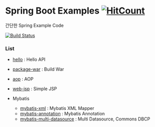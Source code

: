 Spring Boot Examples [![HitCount](http://hits.dwyl.io/minipaper/spring-boot-examples.svg)](http://hits.dwyl.io/minipaper/spring-boot-examples)
======================

간단한 Spring Example Code

[![Build Status](https://travis-ci.org/minipaper/spring-boot-examples.svg?branch=master)](https://travis-ci.org/minipaper/spring-boot-examples)

### List
- [hello](https://github.com/minipaper/spring-boot-examples/tree/master/hello) : Hello API
- [package-war](https://github.com/minipaper/spring-boot-examples/tree/master/package-war) : Build War
- [aop](https://github.com/minipaper/spring-boot-examples/tree/master/aop) : AOP
- [web-jsp](https://github.com/minipaper/spring-boot-examples/tree/master/web-jsp) : Simple JSP

- Mybatis
  - [mybatis-xml](https://github.com/minipaper/spring-boot-examples/tree/master/mybatis-xml) : Mybatis XML Mapper
  - [mybatis-annotation](https://github.com/minipaper/spring-boot-examples/tree/master/mybatis-annotation) : Mybatis Annotation
  - [mybatis-multi-datasource](https://github.com/minipaper/spring-boot-examples/tree/master/mybatis-multi-datasources) : Multi Datasource, Commons DBCP
